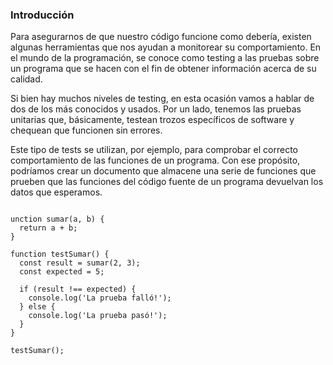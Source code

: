 ### Introducción  

Para asegurarnos de que nuestro código funcione como debería, existen algunas herramientas que nos ayudan a monitorear su comportamiento. En el mundo de la programación, se conoce como testing a las pruebas sobre un programa que se hacen con el fin de obtener información acerca de su calidad.  

Si bien hay muchos niveles de testing, en esta ocasión vamos a hablar de dos de los más conocidos y usados. Por un lado, tenemos las pruebas unitarias que, básicamente, testean trozos específicos de software y chequean que funcionen sin errores.  

Este tipo de tests se utilizan, por ejemplo, para comprobar el correcto comportamiento de las funciones de un programa. Con ese propósito, podríamos crear un documento que almacene una serie de funciones que prueben que las funciones del código fuente de un programa devuelvan los datos que esperamos.  

~~~ 

unction sumar(a, b) {
  return a + b;
}

function testSumar() {
  const result = sumar(2, 3);
  const expected = 5;

  if (result !== expected) {
    console.log('La prueba falló!');
  } else {
    console.log('La prueba pasó!');
  }
}

testSumar();

~~~


